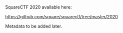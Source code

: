 SquareCTF 2020 available here:

https://github.com/square/squarectf/tree/master/2020

Metadata to be added later.
